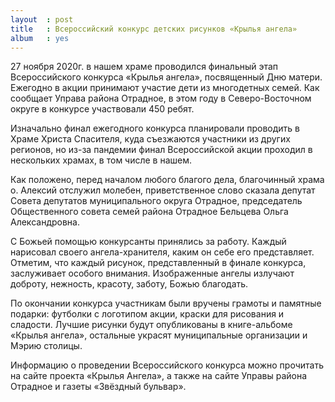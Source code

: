 ```yaml
---
layout  : post
title   : Всероссийский конкурс детских рисунков «Крылья ангела»
album   : yes
---
```

27 ноября 2020г. в нашем храме проводился финальный этап Всероссийского конкурса «Крылья ангела», посвященный Дню матери. Ежегодно в акции принимают участие дети из многодетных семей. Как сообщает Управа района Отрадное, в этом году в Северо-Восточном округе в конкурсе участвовали 450 ребят. 

Изначально финал ежегодного конкурса планировали проводить в Храме Христа Спасителя, куда съезжаются участники из других регионов, но из-за пандемии финал Всероссийской акции проходил в нескольких храмах, в том числе в нашем. 

Как положено, перед началом любого благого дела, благочинный храма о. Алексий отслужил молебен, приветственное слово сказала депутат Совета депутатов муниципального округа Отрадное, председатель Общественного совета семей района Отрадное Бельцева Ольга Александровна.

С Божьей помощью конкурсанты принялись за работу. Каждый нарисовал своего ангела-хранителя, каким он себе его представляет. Отметим, что каждый рисунок, представленный в финале конкурса, заслуживает особого внимания. Изображенные ангелы излучают доброту, нежность, красоту, заботу, Божью благодать.

По окончании конкурса участникам были вручены грамоты и памятные подарки: футболки с логотипом акции, краски для рисования и сладости. Лучшие рисунки будут опубликованы в книге-альбоме «Крылья ангела», остальные украсят муниципальные организации и Мэрию столицы.

Информацию о проведении Всероссийского конкурса можно прочитать на сайте проекта «Крылья Ангела», а также на сайте Управы района Отрадное и газеты «Звёздный бульвар».
